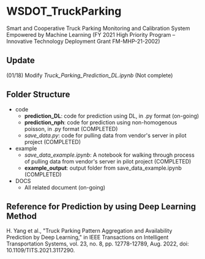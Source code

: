 # WSDOT_TruckParking
Smart and Cooperative Truck Parking Monitoring and Calibration System Empowered by Machine Learning 
(FY 2021 High Priority Program – Innovative Technology Deployment Grant FM-MHP-21-2002)

## Update
(01/18) Modify *Truck_Parking_Prediction_DL.ipynb* (Not complete)

## Folder Structure
* code
  * **prediction_DL**: code for prediction using DL, in .py format (on-going)
  * **prediction_nph**: code for prediction using non-homogenous poisson, in .py format (COMPLETED)
  * *save_data.py*: code for pulling data from vendor's server in pilot project (COMPLETED)
* example
  * *save_data_example.ipynb*: A notebook for walking through process of pulling data from vendor's server in pilot project (COMPLETED)
  * **example_output**: output folder from save_data_example.ipynb (COMPLETED)
* DOCS
  * All related document (on-going)

## Reference for Prediction by using Deep Learning Method
H. Yang et al., "Truck Parking Pattern Aggregation and Availability Prediction by Deep Learning," in IEEE Transactions on Intelligent Transportation Systems, vol. 23, no. 8, pp. 12778-12789, Aug. 2022, doi: 10.1109/TITS.2021.3117290.
